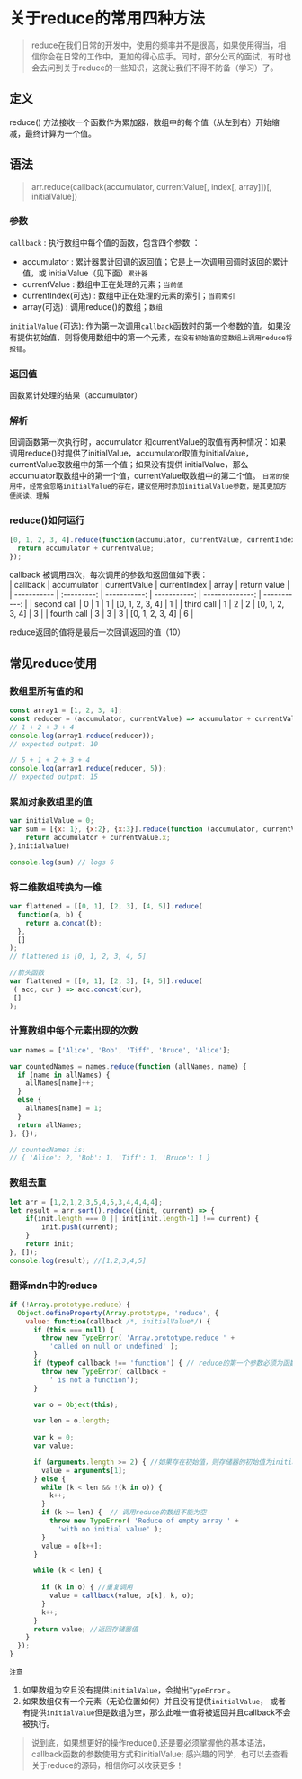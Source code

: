 # 关于reduce的常用四种方法
> reduce在我们日常的开发中，使用的频率并不是很高，如果使用得当，相信你会在日常的工作中，更加的得心应手。同时，部分公司的面试，有时也会去问到关于reduce的一些知识，这就让我们不得不防备（学习）了。 

## 定义
reduce() 方法接收一个函数作为累加器，数组中的每个值（从左到右）开始缩减，最终计算为一个值。  
## 语法  
> arr.reduce(callback(accumulator, currentValue[, index[, array]])[, initialValue])

### 参数 
`callback` : 执行数组中每个值的函数，包含四个参数 ：    
+ accumulator : 累计器累计回调的返回值；它是上一次调用回调时返回的累计值，或 initialValue（见下面）`累计器`
+ currentValue : 数组中正在处理的元素；`当前值`
+ currentIndex(可选) : 数组中正在处理的元素的索引；`当前索引`
+ array(可选) : 调用reduce()的数组；`数组`

`initialValue` (可选): 作为第一次调用`callback`函数时的第一个参数的值。如果没有提供初始值，则将使用数组中的第一个元素，`在没有初始值的空数组上调用reduce将报错`。  

### 返回值  
函数累计处理的结果（accumulator）

### 解析 
回调函数第一次执行时，accumulator 和currentValue的取值有两种情况：如果调用reduce()时提供了initialValue，accumulator取值为initialValue，currentValue取数组中的第一个值；如果没有提供 initialValue，那么accumulator取数组中的第一个值，currentValue取数组中的第二个值。
`日常的使用中，经常会忽略initialValue的存在，建议使用时添加initialValue参数，是其更加方便阅读、理解`

### reduce()如何运行 
```javascript
[0, 1, 2, 3, 4].reduce(function(accumulator, currentValue, currentIndex, array){
  return accumulator + currentValue;
});
```
callback 被调用四次，每次调用的参数和返回值如下表：  
| callback    | accumulator | currentValue | currentIndex |           array | return value |
| ----------- | :---------: | -----------: | -----------: | --------------: | -----------: |
| second call |      0      |            1 |            1 | [0, 1, 2, 3, 4] |            1 |
| third call  |      1      |            2 |            2 | [0, 1, 2, 3, 4] |            3 |
| fourth call |      3      |            3 |            3 | [0, 1, 2, 3, 4] |            6 |

reduce返回的值将是最后一次回调返回的值（10）

## 常见reduce使用 

### 数组里所有值的和

```javascript
const array1 = [1, 2, 3, 4];
const reducer = (accumulator, currentValue) => accumulator + currentValue;
// 1 + 2 + 3 + 4
console.log(array1.reduce(reducer));
// expected output: 10

// 5 + 1 + 2 + 3 + 4
console.log(array1.reduce(reducer, 5));
// expected output: 15

```
### 累加对象数组里的值  
```javascript
var initialValue = 0;
var sum = [{x: 1}, {x:2}, {x:3}].reduce(function (accumulator, currentValue) {
    return accumulator + currentValue.x;
},initialValue)

console.log(sum) // logs 6

```
### 将二维数组转换为一维

```javascript
var flattened = [[0, 1], [2, 3], [4, 5]].reduce(
  function(a, b) {
    return a.concat(b);
  },
  []
);
// flattened is [0, 1, 2, 3, 4, 5]

//箭头函数
var flattened = [[0, 1], [2, 3], [4, 5]].reduce(
 ( acc, cur ) => acc.concat(cur),
 []
);

```
### 计算数组中每个元素出现的次数 
```javascript
var names = ['Alice', 'Bob', 'Tiff', 'Bruce', 'Alice'];

var countedNames = names.reduce(function (allNames, name) { 
  if (name in allNames) {
    allNames[name]++;
  }
  else {
    allNames[name] = 1;
  }
  return allNames;
}, {});

// countedNames is:
// { 'Alice': 2, 'Bob': 1, 'Tiff': 1, 'Bruce': 1 }

```
### 数组去重 
```javascript
let arr = [1,2,1,2,3,5,4,5,3,4,4,4,4];
let result = arr.sort().reduce((init, current) => {
    if(init.length === 0 || init[init.length-1] !== current) {
        init.push(current);
    }
    return init;
}, []);
console.log(result); //[1,2,3,4,5]
```
### 翻译mdn中的reduce
```javascript
if (!Array.prototype.reduce) {
  Object.defineProperty(Array.prototype, 'reduce', {
    value: function(callback /*, initialValue*/) {
      if (this === null) {
        throw new TypeError( 'Array.prototype.reduce ' + 
          'called on null or undefined' );
      }
      if (typeof callback !== 'function') { // reduce的第一个参数必须为函数
        throw new TypeError( callback +
          ' is not a function');
      }

      var o = Object(this);

      var len = o.length; 
      
      var k = 0; 
      var value;

      if (arguments.length >= 2) { //如果存在初始值，则存储器的初始值为initialValue
        value = arguments[1];
      } else {
        while (k < len && !(k in o)) {
          k++; 
        }
        if (k >= len) {  // 调用reduce的数组不能为空
          throw new TypeError( 'Reduce of empty array ' +
            'with no initial value' );
        }
        value = o[k++];
      }

      while (k < len) {
      
        if (k in o) { //重复调用
          value = callback(value, o[k], k, o);
        }
        k++;
      }
      return value; //返回存储器值
    }
  });
}
```
`注意`    
1. 如果数组为空且没有提供`initialValue`，会抛出`TypeError` 。  
2. 如果数组仅有一个元素（无论位置如何）并且没有提供`initialValue`， 或者有提供`initialValue`但是数组为空，那么此唯一值将被返回并且callback不会被执行。

> 说到底，如果想更好的操作reduce(),还是要必须掌握他的基本语法，callback函数的参数使用方式和initialValue;
>   感兴趣的同学，也可以去查看关于reduce的源码，相信你可以收获更多！
